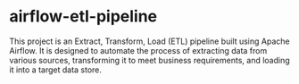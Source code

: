 # airflow-etl-pipeline
This project is an Extract, Transform, Load (ETL) pipeline built using Apache Airflow. It is designed to automate the process of extracting data from various sources, transforming it to meet business requirements, and loading it into a target data store.
